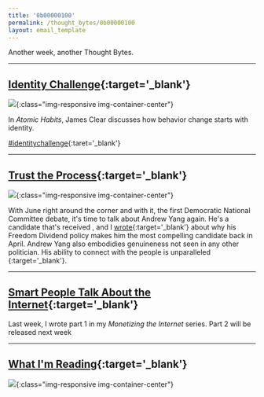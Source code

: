 ```yaml
---
title: '0b00000100'
permalink: /thought_bytes/0b00000100
layout: email_template
---
```

Another week, another Thought Bytes.

<hr class='post-hr'/>

## [**Identity Challenge**](https://kevinarifin.com/identity-challenge){:target='_blank'}
![](https://kevinarifin.com/images/reflection-light.jpg){:class="img-responsive img-container-center"}

In *Atomic Habits*, James Clear discusses how behavior change starts with identity.

[#identitychallenge](https://twitter.com/kevarifin/status/1133602524542504967){:taret='_blank'}

<hr class='post-hr'/>

## [**Trust the Process**](https://www.yang2020.com/blog/trust-the-process/){:target='_blank'}
![](https://kevinarifin.com/images/yang-process.jpg){:class="img-responsive img-container-center"}

With June right around the corner and with it, the first Democratic National Committee debate, it's time to talk about Andrew Yang again. He's a candidate that's received , and I [wrote](https://kevinarifin.com/why-im-voting-for-andrew-yang){:target='_blank'} about why his Freedom Dividend policy makes him the most compelling candidate back in April. Andrew Yang also embodidies genuineness not seen in any other politician. His ability to connect with the people is unparalleled [](https://www.yang2020.com/blog/trust-the-process/){:target='_blank'}.

<hr class='post-hr'/>

## [**Smart People Talk About the Internet**](https://www.wired.com/story/artificial-intelligence-yuval-noah-harari-tristan-harris/){:target='_blank'}

Last week, I wrote part 1 in my *Monetizing the Internet* series. Part 2 will be released next week

<hr class='post-hr'/>

## [**What I'm Reading**](https://www.amazon.com/Guns-Germs-Steel-Fates-Societies/dp/0393317552){:target='_blank'}
![](https://kevinarifin.com/images/guns-and-germ.jpg){:class="img-responsive img-container-center"}
